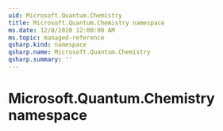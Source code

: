 ```yaml
---
uid: Microsoft.Quantum.Chemistry
title: Microsoft.Quantum.Chemistry namespace
ms.date: 12/8/2020 12:00:00 AM
ms.topic: managed-reference
qsharp.kind: namespace
qsharp.name: Microsoft.Quantum.Chemistry
qsharp.summary: ''
---
```


# Microsoft.Quantum.Chemistry namespace



